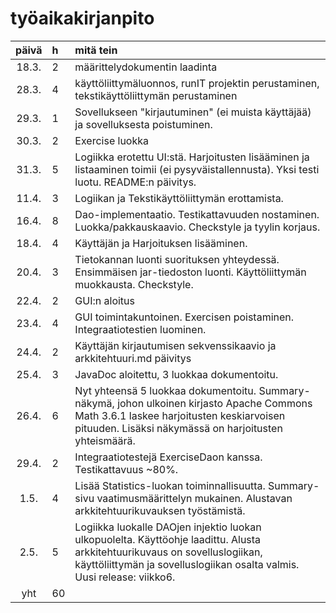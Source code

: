 # työaikakirjanpito


| päivä |  h   | mitä tein  |
| :----:|:-----| :-----|
| 18.3. | 2    | määrittelydokumentin laadinta |
| 28.3.| 4    | käyttöliittymäluonnos, runIT projektin perustaminen, tekstikäyttöliittymän perustaminen |
| 29.3.| 1    |  Sovellukseen "kirjautuminen" (ei muista käyttäjää) ja sovelluksesta poistuminen. |
| 30.3.| 2    | Exercise luokka |
| 31.3. | 5    | Logiikka erotettu UI:stä. Harjoitusten lisääminen ja listaaminen toimii (ei pysyväistallennusta). Yksi testi luotu. README:n päivitys. |
| 11.4. | 3 | Logiikan ja Tekstikäyttöliittymän erottamista. |
| 16.4. | 8 | Dao-implementaatio. Testikattavuuden nostaminen. Luokka/pakkauskaavio. Checkstyle ja tyylin korjaus. |
| 18.4. | 4 | Käyttäjän ja Harjoituksen lisääminen. |
| 20.4. | 3 | Tietokannan luonti suorituksen yhteydessä. Ensimmäisen jar-tiedoston luonti. Käyttöliittymän muokkausta. Checkstyle.|
| 22.4. | 2  | GUI:n aloitus |
| 23.4. | 4  | GUI toimintakuntoinen. Exercisen poistaminen. Integraatiotestien luominen.|   
| 24.4. | 2 | Käyttäjän kirjautumisen sekvenssikaavio ja arkkitehtuuri.md päivitys |
| 25.4. | 3 | JavaDoc aloitettu, 3 luokkaa dokumentoitu. |
| 26.4. | 6 | Nyt yhteensä 5 luokkaa dokumentoitu. Summary-näkymä, johon ulkoinen kirjasto Apache Commons Math 3.6.1 laskee harjoitusten keskiarvoisen pituuden. Lisäksi näkymässä on harjoitusten yhteismäärä. |
| 29.4. | 2 | Integraatiotestejä ExerciseDaon kanssa. Testikattavuus ~80%. |
| 1.5. | 4 | Lisää Statistics-luokan toiminnallisuutta. Summary-sivu vaatimusmäärittelyn mukainen. Alustavan arkkitehtuurikuvauksen työstämistä. |
| 2.5. | 5 | Logiikka luokalle DAOjen injektio luokan ulkopuolelta. Käyttöohje laadittu. Alusta arkkitehtuurikuvaus on sovelluslogiikan, käyttöliittymän ja sovelluslogiikan osalta valmis. Uusi release: viikko6.
| yht   | 60    |    | 
